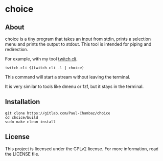 # choice

## About

choice is a tiny program that takes an input from stdin, prints a selection menu and prints the output to stdout.
This tool is intended for piping and redirection.

For example, with my tool [twitch cli](https://gitlab.com/Paul-Chambaz/twitch-cli).
```
twitch-cli $(twitch-cli -l | choice)
```
This command will start a stream without leaving the terminal.

It is very similar to tools like dmenu or fzf, but it stays in the terminal.

## Installation

```
git clone https://gitlab.com/Paul-Chambaz/choice
cd choice/build
sudo make clean install
```

## License

This project is licensed under the GPLv2 license.
For more information, read the LICENSE file.
